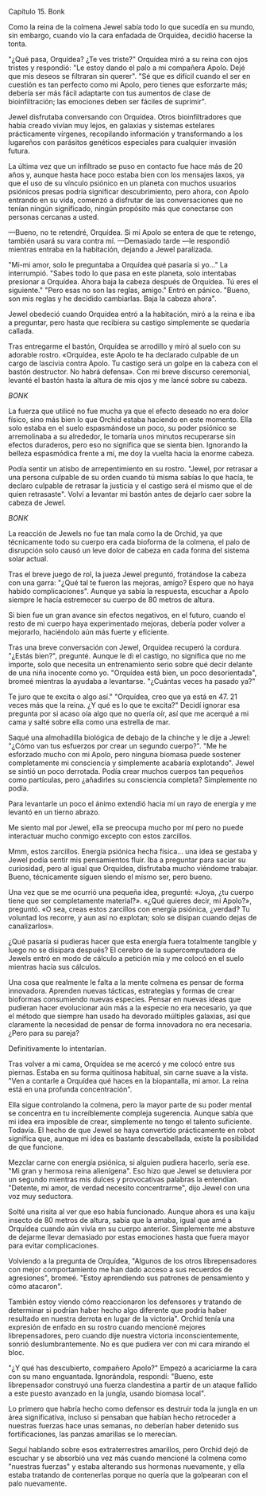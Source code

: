 Capítulo 15. Bonk

Como la reina de la colmena Jewel sabía todo lo que sucedía en su mundo, sin embargo, cuando vio la cara enfadada de Orquídea, decidió hacerse la tonta.

"¿Qué pasa, Orquídea? ¿Te ves triste?" Orquídea miró a su reina con ojos tristes y respondió: "Le estoy dando el palo a mi compañera Apolo. Dejé que mis deseos se filtraran sin querer". "Sé que es difícil cuando el ser en cuestión es tan perfecto como mi Apolo, pero tienes que esforzarte más; debería ser más fácil adaptarte con tus aumentos de clase de bioinfiltración; las emociones deben ser fáciles de suprimir".

Jewel disfrutaba conversando con Orquídea. Otros bioinfiltradores que había creado vivían muy lejos, en galaxias y sistemas estelares prácticamente vírgenes, recopilando información y transformando a los lugareños con parásitos genéticos especiales para cualquier invasión futura.

La última vez que un infiltrado se puso en contacto fue hace más de 20 años y, aunque hasta hace poco estaba bien con los mensajes laxos, ya que el uso de su vínculo psiónico en un planeta con muchos usuarios psiónicos presas podría significar descubrimiento, pero ahora, con Apolo entrando en su vida, comenzó a disfrutar de las conversaciones que no tenían ningún significado, ningún propósito más que conectarse con personas cercanas a usted.

—Bueno, no te retendré, Orquídea. Si mi Apolo se entera de que te retengo, también usará su vara contra mí. —Demasiado tarde —le respondió mientras entraba en la habitación, dejando a Jewel paralizada.

"Mi-mi amor, solo le preguntaba a Orquídea qué pasaría si yo..." La interrumpió. "Sabes todo lo que pasa en este planeta, solo intentabas presionar a Orquídea. Ahora baja la cabeza después de Orquídea. Tú eres el siguiente." "Pero esas no son las reglas, amigo." Entró en pánico. "Bueno, son mis reglas y he decidido cambiarlas. Baja la cabeza ahora".

Jewel obedeció cuando Orquídea entró a la habitación, miró a la reina e iba a preguntar, pero hasta que recibiera su castigo simplemente se quedaría callada.

Tras entregarme el bastón, Orquídea se arrodillo y miró al suelo con su adorable rostro. «Orquídea, este Apolo te ha declarado culpable de un cargo de lascivia contra Apolo. Tu castigo será un golpe en la cabeza con el bastón destructor. No habrá defensa». Con mi breve discurso ceremonial, levanté el bastón hasta la altura de mis ojos y me lancé sobre su cabeza.

*BONK*

La fuerza que utilicé no fue mucha ya que el efecto deseado no era dolor físico, sino más bien lo que Orchid estaba haciendo en este momento. Ella solo estaba en el suelo espasmándose un poco, su poder psiónico se arremolinaba a su alrededor, le tomaría unos minutos recuperarse sin efectos duraderos, pero eso no significa que se sienta bien. Ignorando la belleza espasmódica frente a mí, me doy la vuelta hacia la enorme cabeza.

Podía sentir un atisbo de arrepentimiento en su rostro. "Jewel, por retrasar a una persona culpable de su orden cuando tú misma sabías lo que hacía, te declaro culpable de retrasar la justicia y el castigo será el mismo que el de quien retrasaste". Volví a levantar mi bastón antes de dejarlo caer sobre la cabeza de Jewel.

*BONK*

La reacción de Jewels no fue tan mala como la de Orchid, ya que técnicamente todo su cuerpo era cada bioforma de la colmena, el palo de disrupción solo causó un leve dolor de cabeza en cada forma del sistema solar actual.

Tras el breve juego de rol, la jueza Jewel preguntó, frotándose la cabeza con una garra: "¿Qué tal te fueron las mejoras, amigo? Espero que no haya habido complicaciones". Aunque ya sabía la respuesta, escuchar a Apolo siempre le hacía estremecer su cuerpo de 80 metros de altura.

Si bien fue un gran avance sin efectos negativos, en el futuro, cuando el resto de mi cuerpo haya experimentado mejoras, debería poder volver a mejorarlo, haciéndolo aún más fuerte y eficiente.

Tras una breve conversación con Jewel, Orquídea recuperó la cordura. "¿Estás bien?", pregunté. Aunque le di el castigo, no significa que no me importe, solo que necesita un entrenamiento serio sobre qué decir delante de una niña inocente como yo. "Orquídea está bien, un poco desorientada", bromeé mientras la ayudaba a levantarse. "¿Cuántas veces ha pasado ya?"

Te juro que te excita o algo así." "Orquídea, creo que ya está en 47. 21 veces más que la reina. ¿Y qué es lo que te excita?" Decidí ignorar esa pregunta por si acaso oía algo que no quería oír, así que me acerqué a mi cama y salté sobre ella como una estrella de mar.

Saqué una almohadilla biológica de debajo de la chinche y le dije a Jewel: "¿Cómo van tus esfuerzos por crear un segundo cuerpo?". "Me he esforzado mucho con mi Apolo, pero ninguna biomasa puede sostener completamente mi consciencia y simplemente acabaría explotando". Jewel se sintió un poco derrotada. Podía crear muchos cuerpos tan pequeños como partículas, pero ¿añadirles su consciencia completa? Simplemente no podía.

Para levantarle un poco el ánimo extendió hacia mí un rayo de energía y me levantó en un tierno abrazo.

Me siento mal por Jewel, ella se preocupa mucho por mí pero no puede interactuar mucho conmigo excepto con estos zarcillos.

Mmm, estos zarcillos. Energía psiónica hecha física... una idea se gestaba y Jewel podía sentir mis pensamientos fluir. Iba a preguntar para saciar su curiosidad, pero al igual que Orquídea, disfrutaba mucho viéndome trabajar. Bueno, técnicamente siguen siendo el mismo ser, pero bueno.

Una vez que se me ocurrió una pequeña idea, pregunté: «Joya, ¿tu cuerpo tiene que ser completamente material?». «¿Qué quieres decir, mi Apolo?», preguntó. «O sea, creas estos zarcillos con energía psiónica, ¿verdad? Tu voluntad los recorre, y aun así no explotan; solo se disipan cuando dejas de canalizarlos».

¿Qué pasaría si pudieras hacer que esta energía fuera totalmente tangible y luego no se disipara después? El cerebro de la supercomputadora de Jewels entró en modo de cálculo a petición mía y me colocó en el suelo mientras hacía sus cálculos.

Una cosa que realmente le falta a la mente colmena es pensar de forma innovadora. Aprenden nuevas tácticas, estrategias y formas de crear bioformas consumiendo nuevas especies. Pensar en nuevas ideas que pudieran hacer evolucionar aún más a la especie no era necesario, ya que el método que siempre han usado ha devorado múltiples galaxias, así que claramente la necesidad de pensar de forma innovadora no era necesaria. ¿Pero para su pareja?

Definitivamente lo intentarían.

Tras volver a mi cama, Orquídea se me acercó y me colocó entre sus piernas. Estaba en su forma quitinosa habitual, sin carne suave a la vista. "Ven a contarle a Orquídea qué haces en la biopantalla, mi amor. La reina está en una profunda concentración".

Ella sigue controlando la colmena, pero la mayor parte de su poder mental se concentra en tu increíblemente compleja sugerencia. Aunque sabía que mi idea era imposible de crear, simplemente no tengo el talento suficiente. Todavía. El hecho de que Jewel se haya convertido prácticamente en robot significa que, aunque mi idea es bastante descabellada, existe la posibilidad de que funcione.

Mezclar carne con energía psiónica, si alguien pudiera hacerlo, sería ese. "Mi gran y hermosa reina alienígena". Eso hizo que Jewel se detuviera por un segundo mientras mis dulces y provocativas palabras la entendían. "Detente, mi amor, de verdad necesito concentrarme", dijo Jewel con una voz muy seductora.

Solté una risita al ver que eso había funcionado. Aunque ahora es una kaiju insecto de 80 metros de altura, sabía que la amaba, igual que amé a Orquídea cuando aún vivía en su cuerpo anterior. Simplemente me abstuve de dejarme llevar demasiado por estas emociones hasta que fuera mayor para evitar complicaciones.

Volviendo a la pregunta de Orquídea, "Algunos de los otros librepensadores con mejor comportamiento me han dado acceso a sus recuerdos de agresiones", bromeé. "Estoy aprendiendo sus patrones de pensamiento y cómo atacaron".

También estoy viendo cómo reaccionaron los defensores y tratando de determinar si podrían haber hecho algo diferente que podría haber resultado en nuestra derrota en lugar de la victoria". Orchid tenía una expresión de enfado en su rostro cuando mencioné mejores librepensadores, pero cuando dije nuestra victoria inconscientemente, sonrió deslumbrantemente. No es que pudiera ver con mi cara mirando el bloc.

"¿Y qué has descubierto, compañero Apolo?" Empezó a acariciarme la cara con su mano enguantada. Ignorándola, respondí: "Bueno, este librepensador construyó una fuerza clandestina a partir de un ataque fallido a este puesto avanzado en la jungla, usando biomasa local".

Lo primero que habría hecho como defensor es destruir toda la jungla en un área significativa, incluso si pensaban que habían hecho retroceder a nuestras fuerzas hace unas semanas, no deberían haber detenido sus fortificaciones, las panzas amarillas se lo merecían.

Seguí hablando sobre esos extraterrestres amarillos, pero Orchid dejó de escuchar y se absorbió una vez más cuando mencioné la colmena como "nuestras fuerzas" y estaba alterando sus hormonas nuevamente, y ella estaba tratando de contenerlas porque no quería que la golpearan con el palo nuevamente.
